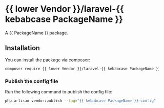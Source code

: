 # {{ lower Vendor }}/laravel-{{ kebabcase PackageName }}

A {{ PackageName }} package.

## Installation

You can install the package via composer:

```bash
composer require {{ lower Vendor }}/laravel-{{ kebabcase PackageName }}
```

### Publish the config file

Run the following command to publish the config file:

```bash
php artisan vendor:publish --tag="{{ kebabcase PackageName }}-config"
```
